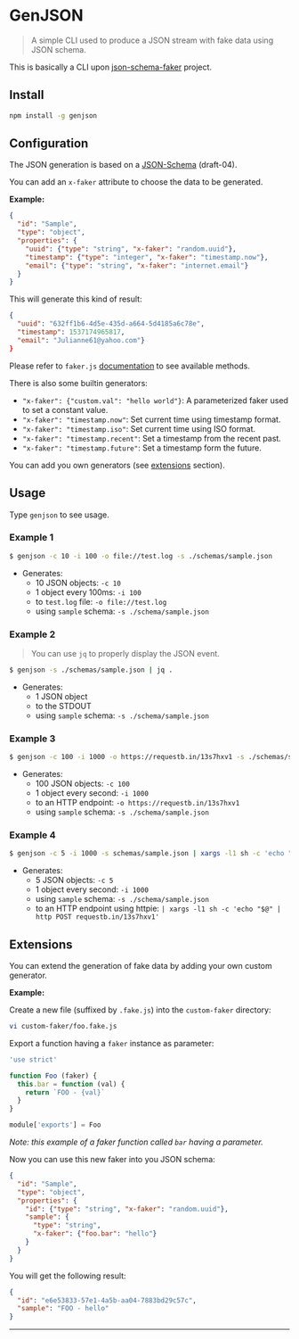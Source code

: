 # GenJSON

> A simple CLI used to produce a JSON stream with fake data using JSON schema.

This is basically a CLI upon [json-schema-faker][json-schema-faker] project.

## Install

```bash
npm install -g genjson
```

## Configuration

The JSON generation is based on a [JSON-Schema][json-schema] (draft-04).

You can add an `x-faker` attribute to choose the data to be generated.

**Example:**

```json
{
  "id": "Sample",
  "type": "object",
  "properties": {
    "uuid": {"type": "string", "x-faker": "random.uuid"},
    "timestamp": {"type": "integer", "x-faker": "timestamp.now"},
    "email": {"type": "string", "x-faker": "internet.email"}
  }
}
```

This will generate this kind of result:

```json
{
  "uuid": "632ff1b6-4d5e-435d-a664-5d4185a6c78e",
  "timestamp": 1537174965817,
  "email": "Julianne61@yahoo.com"}
}
```

Please refer to `faker.js` [documentation][faker.js] to see available methods.

There is also some builtin generators:

- `"x-faker": {"custom.val": "hello world"}`: A parameterized faker used to set
  a constant value.
- `"x-faker": "timestamp.now"`: Set current time using timestamp format.
- `"x-faker": "timestamp.iso"`: Set current time using ISO format.
- `"x-faker": "timestamp.recent"`: Set a timestamp from the recent past.
- `"x-faker": "timestamp.future"`: Set a timestamp form the future.

You can add you own generators (see [extensions](#Extensions) section).

## Usage

Type `genjson` to see usage.

### Example 1

```bash
$ genjson -c 10 -i 100 -o file://test.log -s ./schemas/sample.json
```

- Generates:
  - 10 JSON objects: `-c 10`
  - 1 object every 100ms: `-i 100`
  - to `test.log` file: `-o file://test.log`
  - using `sample` schema: `-s ./schema/sample.json`

### Example 2

> You can use `jq` to properly display the JSON event.

```bash
$ genjson -s ./schemas/sample.json | jq .
```

- Generates:
  - 1 JSON object
  - to the STDOUT
  - using `sample` schema: `-s ./schema/sample.json`

### Example 3

```bash
$ genjson -c 100 -i 1000 -o https://requestb.in/13s7hxv1 -s ./schemas/sample.json
```

- Generates:
  - 100 JSON objects: `-c 100`
  - 1 object every second: `-i 1000`
  - to an HTTP endpoint: `-o https://requestb.in/13s7hxv1`
  - using `sample` schema: `-s ./schema/sample.json`

### Example 4

```bash
$ genjson -c 5 -i 1000 -s schemas/sample.json | xargs -l1 sh -c 'echo "$@" | http POST requestb.in/13s7hxv1'
```

- Generates:
  - 5 JSON objects: `-c 5`
  - 1 object every second: `-i 1000`
  - using `sample` schema: `-s ./schema/sample.json`
  - to an HTTP endpoint using httpie:
  `| xargs -l1 sh -c 'echo "$@" | http POST requestb.in/13s7hxv1'`


## Extensions

You can extend the generation of fake data by adding your own custom generator.

**Example:**

Create a new file (suffixed by `.fake.js`) into the `custom-faker` directory:

```bash
vi custom-faker/foo.fake.js
```

Export a function having a `faker` instance as parameter:

```js
'use strict'

function Foo (faker) {
  this.bar = function (val) {
    return `FOO - {val}`
  }
}

module['exports'] = Foo
```

*Note: this example of a faker function called `bar` having a parameter.*

Now you can use this new faker into you JSON schema:

```json
{
  "id": "Sample",
  "type": "object",
  "properties": {
    "id": {"type": "string", "x-faker": "random.uuid"},
    "sample": {
      "type": "string",
      "x-faker": {"foo.bar": "hello"}
    }
  }
}
```

You will get the following result:

```json
{
  "id": "e6e53833-57e1-4a5b-aa04-7883bd29c57c",
  "sample": "FOO - hello"
}
```

---

[json-schema-faker]: https://github.com/json-schema-faker/json-schema-faker
[faker.js]: https://github.com/marak/Faker.js/#api-methods
[json-schema]: https://json-schema.org/specification.html
